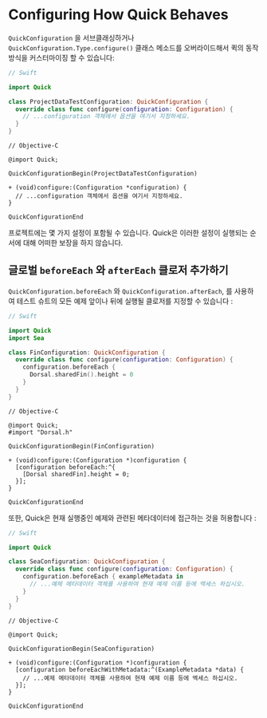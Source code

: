 # Configuring How Quick Behaves

`QuickConfiguration` 을 서브클래싱하거나 `QuickConfiguration.Type.configure()` 클래스 메소드를 오버라이드해서 퀵의 동작 방식을 커스터마이징 할 수 있습니다:

```swift
// Swift

import Quick

class ProjectDataTestConfiguration: QuickConfiguration {
  override class func configure(configuration: Configuration) {
    // ...configuration 객체에서 옵션을 여기서 지정하세요.
  }
}
```

```objc
// Objective-C

@import Quick;

QuickConfigurationBegin(ProjectDataTestConfiguration)

+ (void)configure:(Configuration *configuration) {
  // ...configuration 객체에서 옵션을 여기서 지정하세요.
}

QuickConfigurationEnd
```

프로젝트에는 몇 가지 설정이 포함될 수 있습니다. Quick은 이러한 설정이 실행되는 순서에 대해 어떠한 보장을 하지 않습니다.

## 글로벌 `beforeEach` 와 `afterEach` 클로저 추가하기

`QuickConfiguration.beforeEach` 와 `QuickConfiguration.afterEach`, 를 사용하여 테스트 슈트의 모든 예제 앞이나 뒤에 실행될 클로저를 지정할 수 있습니다 :

```swift
// Swift

import Quick
import Sea

class FinConfiguration: QuickConfiguration {
  override class func configure(configuration: Configuration) {
    configuration.beforeEach {
      Dorsal.sharedFin().height = 0
    }
  }
}
```

```objc
// Objective-C

@import Quick;
#import "Dorsal.h"

QuickConfigurationBegin(FinConfiguration)

+ (void)configure:(Configuration *)configuration {
  [configuration beforeEach:^{
    [Dorsal sharedFin].height = 0;
  }];
}

QuickConfigurationEnd
```

또한, Quick은 현재 실행중인 예제와 관련된 메타데이터에 접근하는 것을 허용합니다 :

```swift
// Swift

import Quick

class SeaConfiguration: QuickConfiguration {
  override class func configure(configuration: Configuration) {
    configuration.beforeEach { exampleMetadata in
      // ...예제 메타데이터 객체를 사용하여 현재 예제 이름 등에 엑세스 하십시오.
    }
  }
}
```

```objc
// Objective-C

@import Quick;

QuickConfigurationBegin(SeaConfiguration)

+ (void)configure:(Configuration *)configuration {
  [configuration beforeEachWithMetadata:^(ExampleMetadata *data) {
    // ...예제 메타데이터 객체를 사용하여 현재 예제 이름 등에 엑세스 하십시오.
  }];
}

QuickConfigurationEnd
```
